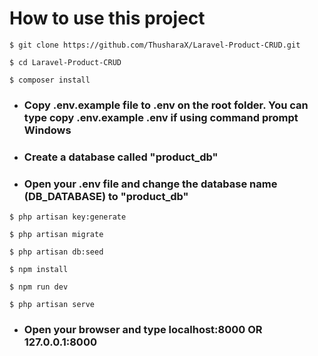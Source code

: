 # How to use this project

```
$ git clone https://github.com/ThusharaX/Laravel-Product-CRUD.git

$ cd Laravel-Product-CRUD

$ composer install
```

* ### Copy .env.example file to .env on the root folder. You can type copy .env.example .env if using command prompt Windows

* ### Create a database called "product_db"

*  ### Open your .env file and change the database name (DB_DATABASE) to "product_db"

```
$ php artisan key:generate

$ php artisan migrate

$ php artisan db:seed

$ npm install

$ npm run dev

$ php artisan serve
```

* ### Open your browser and type localhost:8000 OR 127.0.0.1:8000
